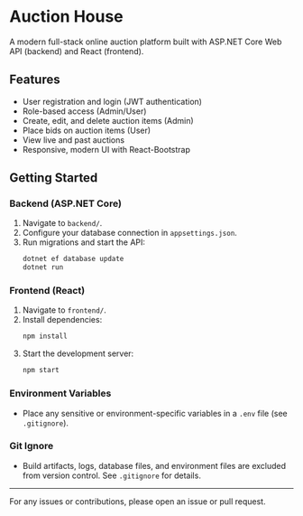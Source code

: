 # Auction House

A modern full-stack online auction platform built with ASP.NET Core Web API (backend) and React (frontend).

## Features
- User registration and login (JWT authentication)
- Role-based access (Admin/User)
- Create, edit, and delete auction items (Admin)
- Place bids on auction items (User)
- View live and past auctions
- Responsive, modern UI with React-Bootstrap

## Getting Started

### Backend (ASP.NET Core)
1. Navigate to `backend/`.
2. Configure your database connection in `appsettings.json`.
3. Run migrations and start the API:
   ```sh
   dotnet ef database update
   dotnet run
   ```

### Frontend (React)
1. Navigate to `frontend/`.
2. Install dependencies:
   ```sh
   npm install
   ```
3. Start the development server:
   ```sh
   npm start
   ```

### Environment Variables
- Place any sensitive or environment-specific variables in a `.env` file (see `.gitignore`).

### Git Ignore
- Build artifacts, logs, database files, and environment files are excluded from version control. See `.gitignore` for details.

---

For any issues or contributions, please open an issue or pull request. 